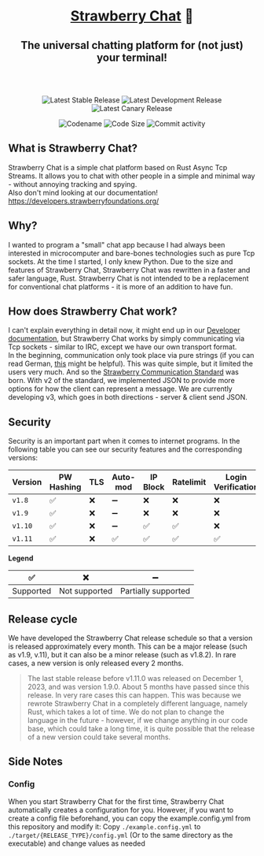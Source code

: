 <div align="center">
  <h1>
    <a href="https://strawberryfoundations.org/strawberry-chat">Strawberry Chat</a>
    💬
  </h1>
  <h2>The universal chatting platform for (not just) your terminal!</h2>
  <br><br>

  ![Latest Stable Release](https://img.shields.io/badge/dynamic/json?url=https://api.strawberryfoundations.org/v1/versions&query=%24.stbchat.server.stable&label=Latest%20Stable%20Release&color=success)
  ![Latest Development Release](https://img.shields.io/badge/dynamic/json?url=https://api.strawberryfoundations.org/v1/versions&query=%24.stbchat.server.dev&label=Latest%20Development%20Release&color=cyan)
  ![Latest Canary Release](https://img.shields.io/badge/dynamic/json?url=https://api.strawberryfoundations.org/v1/versions&query=%24.stbchat.server.canary&label=Latest%20Canary%20Release&color=yellow)

  ![Codename](https://img.shields.io/badge/Codename-Rusty_Cake-orange)
  ![Code Size](https://img.shields.io/github/languages/code-size/Strawberry-Foundations/strawberry-chat)
  ![Commit activity](https://img.shields.io/github/commit-activity/w/Strawberry-Foundations/strawberry-chat)

</div>


## What is Strawberry Chat?
Strawberry Chat is a simple chat platform based on Rust Async Tcp Streams. It allows you to chat with other people in a simple and minimal way - without annoying tracking and spying.<br>
Also don't mind looking at our documentation! https://developers.strawberryfoundations.org/

## Why?
I wanted to program a "small" chat app because I had always been interested in microcomputer and bare-bones technologies such as pure Tcp sockets. At the time I started, I only knew Python. Due to the size and features of Strawberry Chat, Strawberry Chat was rewritten in a faster and safer language, Rust. Strawberry Chat is not intended to be a replacement for conventional chat platforms - it is more of an addition to have fun. 

## How does Strawberry Chat work?
I can't explain everything in detail now, it might end up in our [Developer documentation](https://developers.strawberryfoundations.org/), but Strawberry Chat works by simply communicating via Tcp sockets - similar to IRC, except we have our own transport format. <br>
In the beginning, communication only took place via pure strings (if you can read German, [this](https://developers.strawberryfoundations.org/german/json-communication/introduction#versionen-des-strawberry-communication-standards) might be helpful). This was quite simple, but it limited the users very much. And so the [Strawberry Communication Standard](https://developers.strawberryfoundations.org/json-communication/introduction) was born.<nr>
With v2 of the standard, we implemented JSON to provide more options for how the client can represent a message. We are currently developing v3, which goes in both directions - server & client send JSON. 

## Security
Security is an important part when it comes to internet programs.
In the following table you can see our security features and the corresponding versions:

| Version | PW Hashing | TLS | Auto-<br>mod | IP Block | Ratelimit | Login Verification | Msg Verification | Watchdog | 
|---------|------------|-----|--------------|----------|-----------|--------------------|------------------|----------|
| `v1.8`  | ✅          | ❌   | ➖            | ❌        | ❌         | ❌                  | ❌                | ❌        |
| `v1.9`  | ✅          | ❌   | ➖            | ❌        | ❌         | ❌                  | ❌                | ❌        |
| `v1.10` | ✅          | ❌   | ➖            | ✅        | ✅         | ❌                  | ❌                | ❌        |
| `v1.11` | ✅          | ❌   | ✅            | ✅        | ✅         | ✅                  | ✅                | ✅        |

**Legend**

| ✅         | ❌             | ➖                   | 
|-----------|---------------|---------------------|
| Supported | Not supported | Partially supported |


## Release cycle

We have developed the Strawberry Chat release schedule so that a version is released approximately every month.
This can be a major release (such as v1.9, v.11), but it can also be a minor release (such as v1.8.2).
In rare cases, a new version is only released every 2 months.

> The last stable release before v1.11.0 was released on December 1, 2023, and was version 1.9.0.
> About 5 months have passed since this release.
> In very rare cases this can happen. This was because we rewrote Strawberry Chat in a completely different language,
> namely Rust, which takes a lot of time. We do not plan to change the language in the future - however,
> if we change anything in our code base, which could take a long time,
> it is quite possible that the release of a new version could take several months.


## Side Notes
### Config
When you start Strawberry Chat for the first time, Strawberry Chat automatically creates a configuration for you.
However, if you want to create a config file beforehand, you can copy the example.config.yml from this repository and modify it:
Copy `./example.config.yml` to `./target/{RELEASE_TYPE}/config.yml` (Or to the same directory as the executable) 
and change values as needed